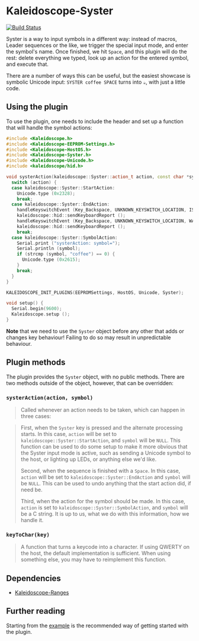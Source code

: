 # Kaleidoscope-Syster

[![Build Status][travis:image]][travis:status]

 [travis:image]: https://travis-ci.org/keyboardio/Kaleidoscope-Syster.svg?branch=master
 [travis:status]: https://travis-ci.org/keyboardio/Kaleidoscope-Syster

Syster is a way to input symbols in a different way: instead of macros, Leader
sequences or the like, we trigger the special input mode, and enter the symbol's
name. Once finished, we hit `Space`, and this plugin will do the rest: delete
everything we typed, look up an action for the entered symbol, and execute that.

There are a number of ways this can be useful, but the easiest showcase is
symbolic Unicode input: `SYSTER coffee SPACE` turns into `☕`, with just a
little code.

## Using the plugin

To use the plugin, one needs to include the header and set up a function that
will handle the symbol actions:

```c++
#include <Kaleidoscope.h>
#include <Kaleidoscope-EEPROM-Settings.h>
#include <Kaleidoscope-HostOS.h>
#include <Kaleidoscope-Syster.h>
#include <Kaleidoscope-Unicode.h>
#include <kaleidoscope/hid.h>

void systerAction(kaleidoscope::Syster::action_t action, const char *symbol) {
  switch (action) {
  case kaleidoscope::Syster::StartAction:
    Unicode.type (0x2328);
    break;
  case kaleidoscope::Syster::EndAction:
    handleKeyswitchEvent (Key_Backspace, UNKNOWN_KEYSWITCH_LOCATION, IS_PRESSED | INJECTED);
    kaleidoscope::hid::sendKeyboardReport ();
    handleKeyswitchEvent (Key_Backspace, UNKNOWN_KEYSWITCH_LOCATION, WAS_PRESSED | INJECTED);
    kaleidoscope::hid::sendKeyboardReport ();
    break;
  case kaleidoscope::Syster::SymbolAction:
    Serial.print ("systerAction: symbol=");
    Serial.println (symbol);
    if (strcmp (symbol, "coffee") == 0) {
      Unicode.type (0x2615);
    }
    break;
  }
}

KALEIDOSCOPE_INIT_PLUGINS(EEPROMSettings, HostOS, Unicode, Syster);

void setup() {
  Serial.begin(9600);
  Kaleidoscope.setup ();
}
```

**Note** that we need to use the `Syster` object before any other that adds or
changes key behaviour! Failing to do so may result in unpredictable behaviour.

## Plugin methods

The plugin provides the `Syster` object, with no public methods. There are two
methods outside of the object, however, that can be overridden:

### `systerAction(action, symbol)`

> Called whenever an action needs to be taken, which can happen in three cases:

> First, when the `Syster` key is pressed and the alternate processing starts.
> In this case, `action` will be set to `kaleidoscope::Syster::StartAction`, and
> `symbol` will be `NULL`. This function can be used to do some setup to make it
> more obvious that the Syster input mode is active, such as sending a Unicode
> symbol to the host, or lighting up LEDs, or anything else we'd like.
>
> Second, when the sequence is finished with a `Space`. In this case, `action`
> will be set to `kaleidoscope::Syster::EndAction` and `symbol` will be `NULL`.
> This can be used to undo anything that the start action did, if need be.
>
> Third, when the action for the symbol should be made. In this case, `action`
> is set to `kaleidoscope::Syster::SymbolAction`, and `symbol` will be a C
> string. It is up to us, what we do with this information, how we handle it.

### `keyToChar(key)`

> A function that turns a keycode into a character. If using QWERTY on the host,
> the default implementation is sufficient. When using something else, you may
> have to reimplement this function.

## Dependencies

* [Kaleidoscope-Ranges](https://github.com/keyboardio/Kaleidoscope-Ranges)

## Further reading

Starting from the [example][plugin:example] is the recommended way of getting
started with the plugin.

 [plugin:example]: https://github.com/keyboardio/Kaleidoscope-Syster/blob/master/examples/Syster/Syster.ino
